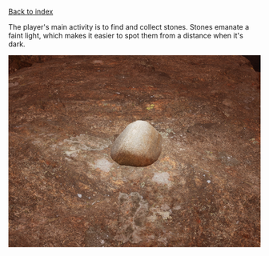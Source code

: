 [Back to index](Soundgarden_Documentation.md)


The player's main activity is to find and collect stones. Stones emanate a faint light, which makes it easier to spot them from a distance when it's dark.

![](attachments/Pasted%20image%2020240427152040.png)